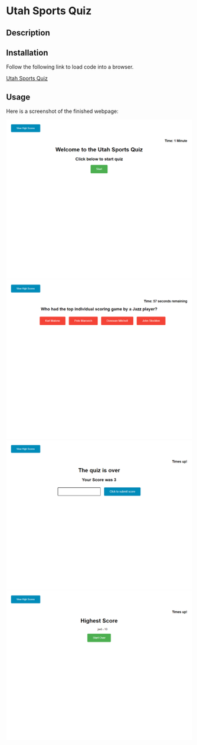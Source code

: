 # Utah Sports Quiz 

## Description



## Installation

Follow the following link to load code into a browser.

[Utah Sports Quiz](https://johndavis92790.github.io/sports-quiz/)

## Usage

Here is a screenshot of the finished webpage:

![Finished screenshot of start page](./assets/images/sports-quiz_index-1.png)
![Finished screenshot of question page](./assets/images/sports-quiz_index-2.png)
![Finished screenshot of end page](./assets/images/sports-quiz_index-3.png)
![Finished screenshot of high score page](./assets/images/sports-quiz_index-4.png)